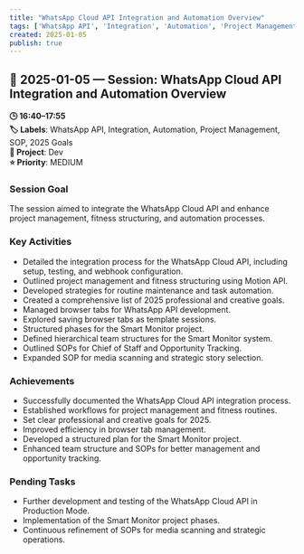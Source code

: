 ```yaml
---
title: "WhatsApp Cloud API Integration and Automation Overview"
tags: ['WhatsApp API', 'Integration', 'Automation', 'Project Management', 'SOP', '2025 Goals']
created: 2025-01-05
publish: true
---
```


## 📅 2025-01-05 — Session: WhatsApp Cloud API Integration and Automation Overview

**🕒 16:40–17:55**  
**🏷️ Labels**: WhatsApp API, Integration, Automation, Project Management, SOP, 2025 Goals  
**📂 Project**: Dev  
**⭐ Priority**: MEDIUM  


### Session Goal
The session aimed to integrate the WhatsApp Cloud API and enhance project management, fitness structuring, and automation processes.

### Key Activities
- Detailed the integration process for the WhatsApp Cloud API, including setup, testing, and webhook configuration.
- Outlined project management and fitness structuring using Motion API.
- Developed strategies for routine maintenance and task automation.
- Created a comprehensive list of 2025 professional and creative goals.
- Managed browser tabs for WhatsApp API development.
- Explored saving browser tabs as template sessions.
- Structured phases for the Smart Monitor project.
- Defined hierarchical team structures for the Smart Monitor system.
- Outlined SOPs for Chief of Staff and Opportunity Tracking.
- Expanded SOP for media scanning and strategic story selection.

### Achievements
- Successfully documented the WhatsApp Cloud API integration process.
- Established workflows for project management and fitness routines.
- Set clear professional and creative goals for 2025.
- Improved efficiency in browser tab management.
- Developed a structured plan for the Smart Monitor project.
- Enhanced team structure and SOPs for better management and opportunity tracking.

### Pending Tasks
- Further development and testing of the WhatsApp Cloud API in Production Mode.
- Implementation of the Smart Monitor project phases.
- Continuous refinement of SOPs for media scanning and strategic operations.
